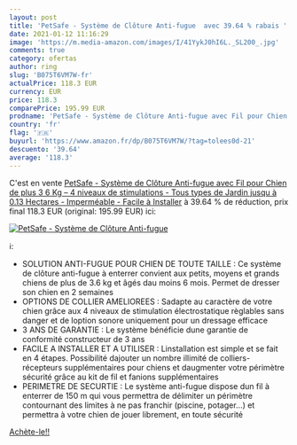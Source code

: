 ```yaml
---
layout: post
title: 'PetSafe - Système de Clôture Anti-fugue  avec 39.64 % rabais '
date: 2021-01-12 11:16:29
image: 'https://m.media-amazon.com/images/I/41YykJ0hI6L._SL200_.jpg'
comments: true
category: ofertas
author: ring
slug: 'B075T6VM7W-fr'
actualPrice: 118.3 EUR
currency: EUR
price: 118.3
comparePrice: 195.99 EUR
prodname: 'PetSafe - Système de Clôture Anti-fugue avec Fil pour Chien de plus 3 6 Kg – 4 niveaux de stimulations - Tous types de Jardin  jusqu à 0.13 Hectares  - Imperméable - Facile à Installer'
country: 'fr'
flag: '🇫🇷'
buyurl: 'https://www.amazon.fr/dp/B075T6VM7W/?tag=tolees0d-21'
descuento: '39.64'
average: '118.3'
---
```


C'est en vente [PetSafe - Système de Clôture Anti-fugue avec Fil pour Chien de plus 3 6 Kg – 4 niveaux de stimulations - Tous types de Jardin  jusqu à 0.13 Hectares  - Imperméable - Facile à Installer](https://www.amazon.fr/dp/B075T6VM7W/?tag=tolees0d-21)  à  39.64 % de réduction, prix final  118.3 EUR (original: 195.99 EUR) ici:

[![PetSafe - Système de Clôture Anti-fugue ](https://m.media-amazon.com/images/I/41YykJ0hI6L._SL200_.jpg)](https://www.amazon.fr/dp/B075T6VM7W/?tag=tolees0d-21)

ℹ️:

- SOLUTION ANTI-FUGUE POUR CHIEN DE TOUTE TAILLE : Ce système de clôture anti-fugue à enterrer convient aux petits, moyens et grands chiens de plus de 3.6 kg et âgés dau moins 6 mois. Permet de dresser son chien en 2 semaines
- OPTIONS DE COLLIER AMELIOREES : Sadapte au caractère de votre chien grâce aux 4 niveaux de stimulation électrostatique règlables sans danger et de loption sonore uniquement pour un dressage efficace
- 3 ANS DE GARANTIE : Le système bénéficie dune garantie de conformité constructeur de 3 ans
- FACILE A INSTALLER ET A UTILISER : Linstallation est simple et se fait en 4 étapes. Possibilité dajouter un nombre illimité de colliers-récepteurs supplémentaires pour chiens et daugmenter votre périmètre sécurité grâce au kit de fil et fanions supplémentaires
- PERIMETRE DE SECURTIE : Le système anti-fugue dispose dun fil à enterrer de 150 m qui vous permettra de délimiter un périmètre contournant des limites à ne pas franchir (piscine, potager...) et permettra à votre chien de jouer librement, en toute sécurité

[Achète-le!!](https://www.amazon.fr/dp/B075T6VM7W/?tag=tolees0d-21)
